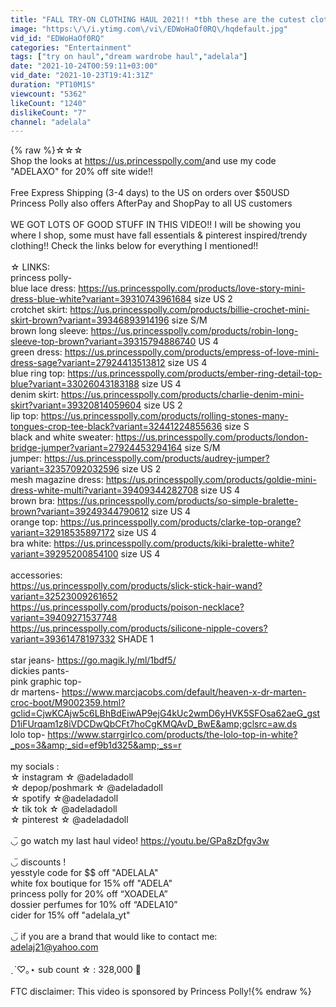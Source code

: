 ```yaml
---
title: "FALL TRY-ON CLOTHING HAUL 2021!! *tbh these are the cutest clothes i have ever bought*"
image: "https:\/\/i.ytimg.com\/vi\/EDWoHaOf0RQ\/hqdefault.jpg"
vid_id: "EDWoHaOf0RQ"
categories: "Entertainment"
tags: ["try on haul","dream wardrobe haul","adelala"]
date: "2021-10-24T00:59:11+03:00"
vid_date: "2021-10-23T19:41:31Z"
duration: "PT10M1S"
viewcount: "5362"
likeCount: "1240"
dislikeCount: "7"
channel: "adelala"
---
```

{% raw %}☆☆☆<br />Shop the looks at <a rel="nofollow" target="blank" href="https://us.princesspolly.com/​">https://us.princesspolly.com/​</a> and use my code &quot;ADELAXO&quot; for 20% off site wide!!<br /><br />Free Express Shipping (3-4 days) to the US on orders over $50USD<br />Princess Polly also offers AfterPay and ShopPay to all US customers<br /><br />WE GOT LOTS OF GOOD STUFF IN THIS VIDEO!! I will be showing you where I shop, some must have fall essentials &amp; pinterest inspired/trendy clothing!! Check the links below for everything I mentioned!!<br /><br />☆ LINKS:<br />princess polly-<br />blue lace dress: <a rel="nofollow" target="blank" href="https://us.princesspolly.com/products/love-story-mini-dress-blue-white?variant=39310743961684">https://us.princesspolly.com/products/love-story-mini-dress-blue-white?variant=39310743961684</a> size US 2<br />crotchet skirt: <a rel="nofollow" target="blank" href="https://us.princesspolly.com/products/billie-crochet-mini-skirt-brown?variant=39346893914196">https://us.princesspolly.com/products/billie-crochet-mini-skirt-brown?variant=39346893914196</a> size S/M<br />brown long sleeve: <a rel="nofollow" target="blank" href="https://us.princesspolly.com/products/robin-long-sleeve-top-brown?variant=39315794886740">https://us.princesspolly.com/products/robin-long-sleeve-top-brown?variant=39315794886740</a> US 4<br />green dress: <a rel="nofollow" target="blank" href="https://us.princesspolly.com/products/empress-of-love-mini-dress-sage?variant=27924413513812">https://us.princesspolly.com/products/empress-of-love-mini-dress-sage?variant=27924413513812</a> size US 4<br />blue ring top: <a rel="nofollow" target="blank" href="https://us.princesspolly.com/products/ember-ring-detail-top-blue?variant=33026043183188">https://us.princesspolly.com/products/ember-ring-detail-top-blue?variant=33026043183188</a> size US 4<br />denim skirt: <a rel="nofollow" target="blank" href="https://us.princesspolly.com/products/charlie-denim-mini-skirt?variant=39320814059604">https://us.princesspolly.com/products/charlie-denim-mini-skirt?variant=39320814059604</a> size US 2<br />lip top: <a rel="nofollow" target="blank" href="https://us.princesspolly.com/products/rolling-stones-many-tongues-crop-tee-black?variant=32441224855636">https://us.princesspolly.com/products/rolling-stones-many-tongues-crop-tee-black?variant=32441224855636</a> size S<br />black and white sweater: <a rel="nofollow" target="blank" href="https://us.princesspolly.com/products/london-bridge-jumper?variant=27924453294164">https://us.princesspolly.com/products/london-bridge-jumper?variant=27924453294164</a> size S/M<br />jumper: <a rel="nofollow" target="blank" href="https://us.princesspolly.com/products/audrey-jumper?variant=32357092032596">https://us.princesspolly.com/products/audrey-jumper?variant=32357092032596</a> size US 2 <br />mesh magazine dress: <a rel="nofollow" target="blank" href="https://us.princesspolly.com/products/goldie-mini-dress-white-multi?variant=39409344282708">https://us.princesspolly.com/products/goldie-mini-dress-white-multi?variant=39409344282708</a> size US 4<br />brown bra: <a rel="nofollow" target="blank" href="https://us.princesspolly.com/products/so-simple-bralette-brown?variant=39249344790612">https://us.princesspolly.com/products/so-simple-bralette-brown?variant=39249344790612</a> size US 4<br />orange top: <a rel="nofollow" target="blank" href="https://us.princesspolly.com/products/clarke-top-orange?variant=32918535897172">https://us.princesspolly.com/products/clarke-top-orange?variant=32918535897172</a> size US 4<br />bra white: <a rel="nofollow" target="blank" href="https://us.princesspolly.com/products/kiki-bralette-white?variant=39295200854100">https://us.princesspolly.com/products/kiki-bralette-white?variant=39295200854100</a> size US 4<br /><br />accessories:<br /><a rel="nofollow" target="blank" href="https://us.princesspolly.com/products/slick-stick-hair-wand?variant=32523009261652">https://us.princesspolly.com/products/slick-stick-hair-wand?variant=32523009261652</a><br /><a rel="nofollow" target="blank" href="https://us.princesspolly.com/products/poison-necklace?variant=39409271537748">https://us.princesspolly.com/products/poison-necklace?variant=39409271537748</a><br /><a rel="nofollow" target="blank" href="https://us.princesspolly.com/products/silicone-nipple-covers?variant=39361478197332">https://us.princesspolly.com/products/silicone-nipple-covers?variant=39361478197332</a> SHADE 1<br /><br />star jeans- <a rel="nofollow" target="blank" href="https://go.magik.ly/ml/1bdf5/">https://go.magik.ly/ml/1bdf5/</a><br />dickies pants- <br />pink graphic top- <br />dr martens- <a rel="nofollow" target="blank" href="https://www.marcjacobs.com/default/heaven-x-dr-marten-croc-boot/M9002359.html?gclid=CjwKCAjw5c6LBhBdEiwAP9ejG4kUc2wmD6yHVK5SFOsa62aeG_gstD1iFUrqam1z8iVDCDwQbCFt7hoCgKMQAvD_BwE&amp;gclsrc=aw.ds">https://www.marcjacobs.com/default/heaven-x-dr-marten-croc-boot/M9002359.html?gclid=CjwKCAjw5c6LBhBdEiwAP9ejG4kUc2wmD6yHVK5SFOsa62aeG_gstD1iFUrqam1z8iVDCDwQbCFt7hoCgKMQAvD_BwE&amp;gclsrc=aw.ds</a><br />lolo top- <a rel="nofollow" target="blank" href="https://www.starrgirlco.com/products/the-lolo-top-in-white?_pos=3&amp;_sid=ef9b1d325&amp;_ss=r">https://www.starrgirlco.com/products/the-lolo-top-in-white?_pos=3&amp;_sid=ef9b1d325&amp;_ss=r</a><br /><br />my socials :<br />☆ instagram ☆ @adeladadoll<br />☆ depop/poshmark ☆ @adeladadoll<br />☆ spotify ☆@adeladadoll<br />☆ tik tok ☆ @adeladadoll<br />☆ pinterest ☆ @adeladadoll <br /><br />◡̈  go watch my last haul video! <a rel="nofollow" target="blank" href="https://youtu.be/GPa8zDfgv3w">https://youtu.be/GPa8zDfgv3w</a><br /><br />◡̈ discounts ! <br />yesstyle code for $$ off  &quot;ADELALA&quot; <br />white fox boutique for 15% off &quot;ADELA&quot;<br />princess polly for 20% off “XOADELA”<br />dossier perfumes for 10% off “ADELA10” <br />cider for 15% off &quot;adelala_yt&quot;<br /><br />◡̈  if you are a brand that would like to contact me:<br />adelaj21@yahoo.com<br /><br />ˏˋ♡｡⋆ sub count ☆ : 328,000 💋<br /><br />FTC disclaimer: This video is sponsored by Princess Polly!{% endraw %}
